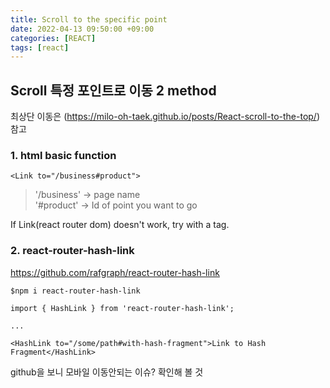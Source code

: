 ```yaml
---
title: Scroll to the specific point
date: 2022-04-13 09:50:00 +09:00
categories: [REACT]
tags: [react]
---
```

## Scroll 특정 포인트로 이동 2 method   

최상단 이동은 (https://milo-oh-taek.github.io/posts/React-scroll-to-the-top/) 참고   

### 1. html basic function   
`````
<Link to="/business#product">
`````
> '/business' -> page name   
> '#product' -> Id of point you want to go   

If Link(react router dom) doesn't work, try with a tag.

### 2. react-router-hash-link   
https://github.com/rafgraph/react-router-hash-link
`````
$npm i react-router-hash-link
`````

`````
import { HashLink } from 'react-router-hash-link';

...

<HashLink to="/some/path#with-hash-fragment">Link to Hash Fragment</HashLink>
`````
github을 보니 모바일 이동안되는 이슈? 확인해 볼 것










